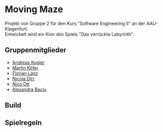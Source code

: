 # Moving Maze
Projekt von Gruppe 2 für den Kurs "Software Engineering II" an der AAU-Klagenfurt. \
Entwickelt wird ein Klon des Spiels "Das verrückte Labyrinth".

## Gruppenmitglieder
- [Andreas Kogler](https://github.com/Andr3wid)
- [Martin Köfer](https://github.com/makoefer)
- [Florian Lanz](https://github.com/florianlan)
- [Nicola Dirr](https://github.com/nidirr)
- [Nico Ott](https://github.com/NicoOtt1998)
- [Alexandra Baciu](https://github.com/SE2-SS21-Gruppe2/moving-maze)

## Build

## Spielregeln
